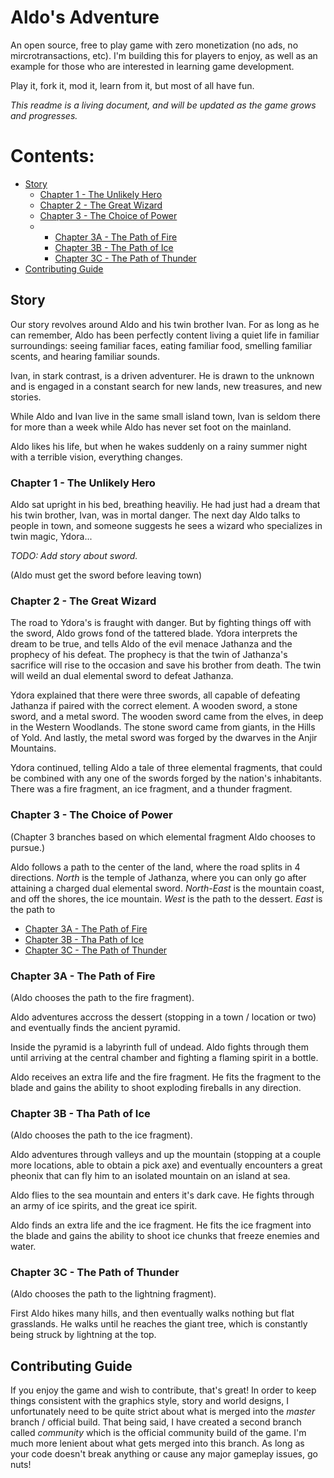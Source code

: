 <h1>Aldo's Adventure</h1>
<p>An open source, free to play game with zero monetization (no ads, no mircrotransactions, etc). I'm building this for players to enjoy, as well as an example for those who are interested in learning game development.</p>

<p>Play it, fork it, mod it, learn from it, but most of all have fun.</p>

<em>This readme is a living document, and will be updated as the game grows and progresses.</em>

<h1>Contents:</h1>
<ul>
  <li>
    <a href="#story">Story</a>
    <ul>
      <li><a href="#story-ch1">Chapter 1 - The Unlikely Hero</a></li>
      <li><a href="#story-ch2">Chapter 2 - The Great Wizard</a></li>
      <li><a href="#story-ch3">Chapter 3 - The Choice of Power</a></li>
      <li>
        <ul>
          <li><a href="#story-ch3a">Chapter 3A - The Path of Fire</a></li>
          <li><a href="#story-ch3b">Chapter 3B - The Path of Ice</a></li>
          <li><a href="#story-ch3c">Chapter 3C - The Path of Thunder</a></li>
        </ul>
      </li>
    </ul>
  </li>
  <li><a href="#contributing">Contributing Guide</a></li>
</ul>

<h2 id="story">Story</h2>
<p>Our story revolves around Aldo and his twin brother Ivan. For as long as he can remember, Aldo has been perfectly content living a quiet life in familiar surroundings: seeing familiar faces, eating familiar food, smelling familiar scents, and hearing familiar sounds.</p>

<p>Ivan, in stark contrast, is a driven adventurer. He is drawn to the unknown and is engaged in a constant search for new lands, new treasures, and new stories.</p>

<p>While Aldo and Ivan live in the same small island town, Ivan is seldom there for more than a week while Aldo has never set foot on the mainland.</p>

<p>Aldo likes his life, but when he wakes suddenly on a rainy summer night with a terrible vision, everything changes.</p>

<h3 id="story-ch1">Chapter 1 - The Unlikely Hero</h3>
<p>Aldo sat upright in his bed, breathing heaviliy. He had just had a dream that his twin brother, Ivan, was in mortal danger. The next day Aldo talks to people in town, and someone suggests he sees a wizard who specializes in twin magic, Ydora...</p>

<p><em>TODO: Add story about sword.</em></p>

<p>(Aldo must get the sword before leaving town)</p>

<h3 id="story-ch2">Chapter 2 - The Great Wizard</h3>
<p>The road to Ydora's is fraught with danger. But by fighting things off with the sword, Aldo grows fond of the tattered blade. Ydora interprets the dream to be true, and tells Aldo of the evil menace Jathanza and the prophecy of his defeat. The prophecy is that the twin of Jathanza's sacrifice will rise to the occasion and save his brother from death. The twin will weild an dual elemental sword to defeat Jathanza.</p>

<p>Ydora explained that there were three swords, all capable of defeating Jathanza if paired with the correct element. A wooden sword, a stone sword, and a metal sword. The wooden sword came from the elves, in deep in the Western Woodlands. The stone sword came from giants, in the Hills of Yold. And lastly, the metal sword was forged by the dwarves in the Anjir Mountains.</p>

<p>Ydora continued, telling Aldo a tale of three elemental fragments, that could be combined with any one of the swords forged by the nation's inhabitants. There was a fire fragment, an ice fragment, and a thunder fragment.</p>

<h3 id="story-ch3">Chapter 3 - The Choice of Power</h3>
<p>(Chapter 3 branches based on which elemental fragment Aldo chooses to pursue.)</p>
<p>Aldo follows a path to the center of the land, where the road splits in 4 directions. <em>North</em> is the temple of Jathanza, where you can only go after attaining a charged dual elemental sword. <em>North-East</em> is the mountain coast, and off the shores, the ice mountain. <em>West</em> is the path to the dessert. <em>East</em> is the path to 
<ul>
  <li><a href="#story-ch3a">Chapter 3A - The Path of Fire</a></li>
  <li><a href="#story-ch3b">Chapter 3B - Tha Path of Ice</a></li>
  <li><a href="#story-ch3c">Chapter 3C - The Path of Thunder</a></li>
</ul>

<h3 id="story-ch3a">Chapter 3A - The Path of Fire</h3>
<p>(Aldo chooses the path to the fire fragment).</p>
<p>Aldo adventures accross the dessert (stopping in a town / location or two) and eventually finds the ancient pyramid.</p>
<p>Inside the pyramid is a labyrinth full of undead. Aldo fights through them until arriving at the central chamber and fighting a flaming spirit in a bottle.</p>
<p>Aldo receives an extra life and the fire fragment. He fits the fragment to the blade and gains the ability to shoot exploding fireballs in any direction.</p>

<h3 id="story-ch3b">Chapter 3B - Tha Path of Ice</h3>
<p>(Aldo chooses the path to the ice fragment).</p>
<p>Aldo adventures through valleys and up the mountain (stopping at a couple more locations, able to obtain a pick axe) and eventually encounters a great pheonix that can fly him to an isolated mountain on an island at sea.</p>
<p>Aldo flies to the sea mountain and enters it's dark cave. He fights through an army of ice spirits, and the great ice spirit.</p>
<p>Aldo finds an extra life and the ice fragment. He fits the ice fragment into the blade and gains the ability to shoot ice chunks that freeze enemies and water.</p>

<h3 id="story-ch3c">Chapter 3C - The Path of Thunder</h3>
<p>(Aldo chooses the path to the lightning fragment).</p>
<p>First Aldo hikes many hills, and then eventually walks nothing but flat grasslands. He walks until he reaches the giant tree, which is constantly being struck by lightning at the top.</p>


<h2 id="contributing">Contributing Guide</h2>
If you enjoy the game and wish to contribute, that's great! In order to keep things consistent with the graphics style, story and world designs, I unfortunately need to be quite strict about what is merged into the <em>master</em> branch / official build.
That being said, I have created a second branch called <em>community</em> which is the official community build of the game. I'm much more lenient about what gets merged into this branch. As long as your code doesn't break anything or cause any major gameplay issues, go nuts!